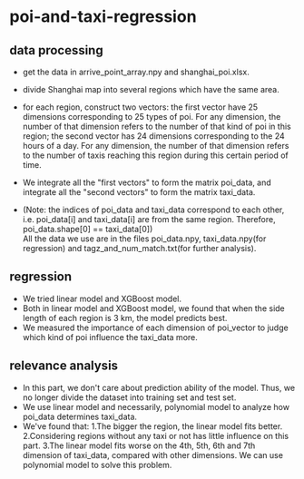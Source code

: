 # poi-and-taxi-regression
## data processing
- get the data in arrive_point_array.npy and shanghai_poi.xlsx.  
- divide Shanghai map into several regions which have the same area.  

- for each region, construct two vectors: the first vector have 25 dimensions corresponding to 25 types of poi. For any dimension, the number of that dimension refers to the number of that kind of poi in this region;  the second vector has 24 dimensions corresponding to the 24 hours of a day. For any dimension, the number of that dimension refers to the number of taxis reaching this region during this certain period of time.  

- We integrate all the "first vectors" to form the matrix poi_data, and integrate all the "second vectors" to form the matrix taxi_data.  

- (Note: the indices of poi_data and taxi_data correspond to each other, i.e. poi_data[i] and taxi_data[i] are from the same region. Therefore, poi_data.shape[0] == taxi_data[0])  
All the data we use are in the files poi_data.npy, taxi_data.npy(for regression) and tagz_and_num_match.txt(for further analysis).  

## regression
- We tried linear model and XGBoost model. 
- Both in linear model and XGBoost model, we found that when the side length of each region is 3 km, the model predicts best.
- We measured the importance of each dimension of poi_vector to judge which kind of poi influence the taxi_data more. 

## relevance analysis  
- In this part, we don't care about prediction ability of the model. Thus, we no longer divide the dataset into training set and test set.  
- We use linear model and necessarily, polynomial model to analyze how poi_data determines taxi_data.
- We've found that: 1.The bigger the region, the linear model fits better.  2.Considering regions without any taxi or not has little influence on this part.  3.The linear model fits worse on the 4th, 5th, 6th and 7th dimension of taxi_data, compared with other dimensions. We can use polynomial model to solve this problem.
